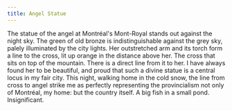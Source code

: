 ```yaml
---
title: Angel Statue
---
```


The statue of the angel at Montréal's Mont-Royal stands out against the night sky. The green of old bronze is indistinguishable against the grey sky, palely illuminated by the city lights. Her outstretched arm and its torch form a line to the cross, lit up orange in the distance above her. The cross that sits on top of the mountain. There is a direct line from it to her. I have always found her to be beautiful, and proud that such a divine statue is a central locus in my fair city. This night, walking home in the cold snow, the line from cross to angel strike me as perfectly representing the provincialism not only of Montréal, my home: but the country itself. A big fish in a small pond. Insignificant.
